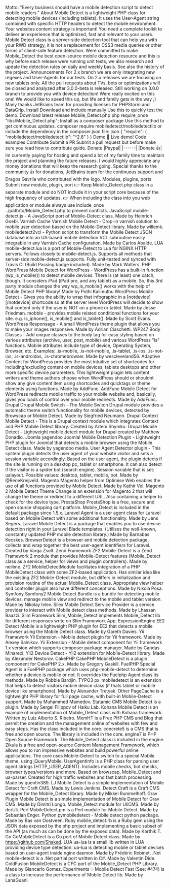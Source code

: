 Motto: "Every business should have a mobile detection script to detect mobile readers." About Mobile Detect is a lightweight PHP class for detecting mobile devices (including tablets). It uses the User-Agent string combined with specific HTTP headers to detect the mobile environment. Your websites content strategy is important! You need a complete toolkit to deliver an experience that is optimized, fast and relevant to your users. Mobile Detect class is a server-side detection tool that can help you with your RWD strategy, it is not a replacement for CSS3 media queries or other forms of client-side feature detection. Were committed to make Mobile_Detect the best open-source mobile detection resource and this is why before each release were running unit tests, we also research and update the detection rules on daily and weekly basis. See also the history of the project. Announcements For 2.x branch we are only integrating new regexes and User-Agents for our tests. On 2.x releases we are focusing on new tablets only. All the pull requests about TVs, bots or optimizations will be closed and analyzed after 3.0.0-beta is released. Still working on 3.0.0 branch to provide you with device detection! Were really excited on this one! We would like to speed this up, but life and family gets in the way ;) Many thanks JetBrains team for providing licenses for PHPStorm and DataGrip. Install Download and include manually Use this to quickly test the demo. Download latest release Mobile_Detect.php php require_once "libs/Mobile_Detect.php"; Install as a composer package Use this method to get continuous updates. composer require mobiledetect/mobiledetectlib or include the dependency in the composer.json file: json { "require": { "mobiledetect/mobiledetectlib": "^2.8" } } Demo :iphone: Live demo! Code examples Contribute Submit a PR Submit a pull request but before make sure you read how to contribute guide. Donate |Paypal| |------| |Donate :+1:| Im currently paying for hosting and spend a lot of my family time to maintain the project and planning the future releases. I would highly appreciate any money donations that will keep the research going. Special thanks to the community :+1: for donations, JetBrains team for the continuous support and Dragos Gavrila who contributed with the logo. Modules, plugins, ports Submit new module, plugin, port :point_right: Keep Mobile_Detect.php class in a separate module and do NOT include it in your script core because of the high frequency of updates. :point_right: When including the class into you web application or module always use include_once ../path/to/Mobile_Detect.php to prevent conflicts. JavaScript mobile-detect.js - A JavaScript port of Mobile-Detect class. Made by Heinrich Goebl. Varnish Cache Varnish Mobile Detect - Drop-in varnish solution to mobile user detection based on the Mobile-Detect library. Made by willemk. mobiledetect2vcl - Python script to transform the Mobile Detect JSON database into an UA-based mobile detection VCL subroutine easily integrable in any Varnish Cache configuration. Made by Carlos Abalde. LUA mobile-detect.lua is a port of Mobile-Detect to Lua for NGINX HTTP servers. Follows closely to mobile-detect.js. Supports all methods that server-side mobile-detect.js supports. Fully unit-tested and synced with Travis CI (Build Passing badge included). Made by Mark Walters. PHP WordPress Mobile Detect for WordPress - WordPress has a built-in function (wp_is_mobile()) to detect mobile devices. There is (at least) one catch, though. It considers iPad (iPad pro, and any tablet) as a mobile. So, this 3rd party module changes the way wp_is_mobile() works with the help of Mobile Detect PHP library! Made by Pothi Kalimuthu WordPress Mobile Detect - Gives you the ability to wrap that infographic in a [notdevice][/notdevice] shortcode so at the server level WordPress will decide to show that content only if the user is NOT on a phone or tablet. Made by Jesse Friedman. mobble - provides mobile related conditional functions for your site. e.g. is_iphone(), is_mobile() and is_tablet(). Made by Scott Evans. WordPress Responsage - A small WordPress theme plugin that allows you to make your images responsive. Made by Adrian Ciaschetti. WP247 Body Classes - Add unique classes to the body tag for easy styling based on various attributes (archive, user, post, mobile) and various WordPress "is" functions. Mobile attributes include type of device, Operating System, Browser, etc. Examples: .is-mobile, .is-not-mobile, .is-tablet, .is-ios, .is-not-ios, .is-androidos, .is-chromebrowser. Made by wescleveland56. Adaptive Content for WordPress provides the most intuitive set of shortcodes for including/excluding content on mobile devices, tablets desktops and other more specific device parameters. This lightweight plugin lets content writers and theme authors choose when WordPress should or shouldnt show any give content item using shortcodes and quicktags or theme elements using functions. Made by AddFunc. AddFunc Mobile Detect for WordPress redirects mobile traffic to your mobile website and, basically, gives you loads of control over your mobile redirects. Made by AddFunc. Drupal Drupal Mobile Switch - The Mobile Switch Drupal module provides a automatic theme switch functionality for mobile devices, detected by Browscap or Mobile Detect. Made by Siegfried Neumann. Drupal Context Mobile Detect - This is a Drupal context module which integrates Context and PHP Mobile Detect library. Created by Artem Shymko. Drupal Mobile Detect - Lightweight mobile detect module for Drupal created by Matthew Donadio. Joomla yagendoo Joomla! Mobile Detection Plugin - Lightweight PHP plugin for Joomla! that detects a mobile browser using the Mobile Detect class. Made by yagendoo media. User Agent Detector plugin - This system plugin detects the user agent of your website visitor and sets a session variable accordingly. Based on the user agent, the plugin detects if the site is running on a desktop pc, tablet or smartphone. It can also detect if the visitor is a spider bot (search engine). Session variable that is set: ualayout. Possible values: desktop, tablet, mobile, bot. Made by @ReneKreijveld. Magento Magento helper from Optimise Web enables the use of all functions provided by Mobile Detect. Made by Kathir Vel. Magento 2 Mobile Detect Theme Change is an extension for Magento 2 that will change the theme or redirect to a different URL. Also containing a helper to check for the device type. PrestaShop PrestaShop is a free, secure and open source shopping cart platform. Mobile_Detect is included in the default package since 1.5.x. Laravel Agent is a user agent class for Laravel based on Mobile Detect with some additional functionality. Made by Jens Segers. Laravel Mobile Detect is a package that enables you to use device detection right in your Laravel Blade templates. (Utilises the well-known, constantly updated PHP mobile detection library.) Made by Barnabas Kecskes. BrowserDetect is a browser and mobile detection package, collects and wrap together the best user-agent identifiers for Laravel. Created by Varga Zsolt. Zend Framework ZF2 Mobile-Detect is a Zend Framework 2 module that provides Mobile-Detect features (Mobile_Detect class as a service, helper for views and plugin controllers). Made by neilime. ZF2 MobileDetectModule facilitates integration of a PHP MobileDetect class with some ZF2-based application. Has similar idea like the existing ZF2 Mobile-Detect module, but differs in initialization and provision routine of the actual Mobile_Detect class. Appropriate view helper and controller plugin also have different conceptions. Made by Nikola Posa. Symfony Symfony2 Mobile Detect Bundle is a bundle for detecting mobile devices, manage mobile view and redirect to the mobile and tablet version. Made by Nikolay Ivlev. Silex Mobile Detect Service Provider is a service provider to interact with Mobile detect class methods. Made by Lhassan Baazzi. Slim Framework Slim_Mobile_Detect implements Mobile_Detect lib for different responses write on Slim Framework App. ExpressionEngine EE2 Detect Mobile is a lightweight PHP plugin for EE2 that detects a mobile browser using the Mobile Detect class. Made by Gareth Davies. Yii Framework Yii Extension - Mobile detect plugin for Yii framework. Made by Alexey Salnikov. Yii Extension - Mobile detect component for Yii framework 1.x version which supports composer package manager. Made by Candas Minareci. Yii2 Device Detect - Yii2 extension for Mobile-Detect library. Made by Alexander Nestorov. CakePHP CakePHP MobileDetect is a plugin component for CakePHP 2.x. Made by Gregory Gaskill. FuelPHP Special Agent is a FuelPHP package which uses php-mobile-detect to determine whether a device is mobile or not. It overrides the Fuelphp Agent class its methods. Made by Robbie Bardjin. TYPO3 px_mobiledetect is an extension that helps to detect visitors mobile device class (if thats tablet or mobile device like smartphone). Made by Alexander Tretyak. Other PageCache is a lightweight PHP library for full page cache, with built-in Mobile-Detect support. Made by Muhammed Mamedov. Statamic CMS Mobile Detect is a plugin. Made by Sergei Filippov of Haiku Lab. Kohana Mobile Detect is an example of implementation of Mobile_Detect class with Kohana framework. Written by Luiz Alberto S. Ribeiro. MemHT is a Free PHP CMS and Blog that permit the creation and the management online of websites with few and easy steps. Has the class included in the core. concrete5 is a CMS that is free and open source. The library is included in the core. engine7 is PHP Open Source Framework. The Mobile_Detect class is included in the engine. Zikula is a free and open-source Content Management Framework, which allows you to run impressive websites and build powerful online applications. The core uses Mobile-Detect to switch to a special Mobile theme, using jQueryMobile. UserAgentInfo is a PHP class for parsing user agent strings (HTTP_USER_AGENT). Includes mobile checks, bot checks, browser types/versions and more. Based on browscap, Mobile_Detect and ua-parser. Created for high traffic websites and fast batch processing. Made by quentin389. LJ Mobile Detect is a simple implementation of Mobile Detect for Craft CMS. Made by Lewis Jenkins. Detect Craft is a Craft CMS wrapper for the Mobile_Detect library. Made by Mikkel Rummelhoff. Grav Plugin Mobile Detect is a simple implementation of Mobile Detect for Grav CMS. Made by Dimitri Longo. Mobile_Detect module for UliCMS. Made by derUli. Perl MobileDetect.pm is a Perl module for Mobile Detect. Made by Sebastian Enger. Python pymobiledetect - Mobile detect python package. Made by Bas van Oostveen. Ruby mobile_detect.rb is a Ruby gem using the JSON data exposed by the php project and implementing a basic subset of the API (as much as can be done by the exposed data). Made by Karthik T. Go GoMobileDetect is a Go port of Mobile Detect class. Made by https://github.com/Shaked. LUA ua-lua is a small lib written in LUA providing device type detection. ua-lua is detecting mobile or tablet devices based on user-agent inside nginx daemon. Made by Frédéric Robinet. .Net mobile-detect is a .Net partial port written in C#. Made by Valentin Dide. ColdFusion MobileDetect is a CFC port of the Mobile_Detect PHP Library. Made by Giancarlo Gomez. Experiments :bulb: Mobile Detect Fast (See: #474) is a class to increase the performance of Mobile Detect lib. Made by LanaGuani.